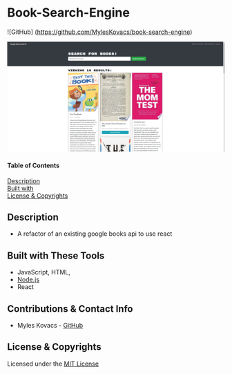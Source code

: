 # Book-Search-Engine
![GitHub] (https://github.com/MylesKovacs/book-search-engine) 

![Live](booksearch.JPG)

#### Table of Contents  
[Description](#description)<br>
[Built with](#built-with-these-tools)<br>
[License & Copyrights](#license--copyrights)<br>

## Description
* A refactor of an existing google books api to use react 


## Built with These Tools
* JavaScript, HTML,
* [Node.js](https://nodejs.org/en/)
* React
## Contributions & Contact Info
* Myles Kovacs - [GitHub](https://github.com/MylesKovacs)

## License & Copyrights
Licensed under the [MIT License]('./LICENSE')